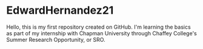 # EdwardHernandez21

Hello, this is my first repository created on GitHub.
I'm learning the basics as part of my internship with Chapman University through Chaffey College's
Summer Research Opportunity, or SRO.


